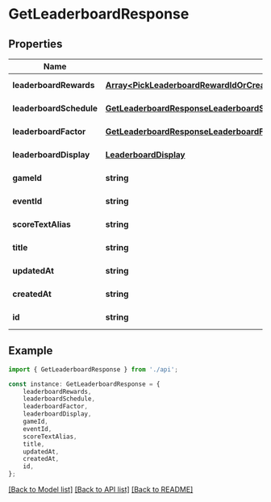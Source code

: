 # GetLeaderboardResponse


## Properties

Name | Type | Description | Notes
------------ | ------------- | ------------- | -------------
**leaderboardRewards** | [**Array&lt;PickLeaderboardRewardIdOrCreatedAtOrUpdatedAtOrQuantityOrRewardPlaceOrProductIdOrProduct&gt;**](PickLeaderboardRewardIdOrCreatedAtOrUpdatedAtOrQuantityOrRewardPlaceOrProductIdOrProduct.md) |  | [default to undefined]
**leaderboardSchedule** | [**GetLeaderboardResponseLeaderboardSchedule**](GetLeaderboardResponseLeaderboardSchedule.md) |  | [default to undefined]
**leaderboardFactor** | [**GetLeaderboardResponseLeaderboardFactor**](GetLeaderboardResponseLeaderboardFactor.md) |  | [default to undefined]
**leaderboardDisplay** | [**LeaderboardDisplay**](LeaderboardDisplay.md) |  | [default to undefined]
**gameId** | **string** |  | [default to undefined]
**eventId** | **string** |  | [default to undefined]
**scoreTextAlias** | **string** |  | [default to undefined]
**title** | **string** |  | [default to undefined]
**updatedAt** | **string** |  | [default to undefined]
**createdAt** | **string** |  | [default to undefined]
**id** | **string** |  | [default to undefined]

## Example

```typescript
import { GetLeaderboardResponse } from './api';

const instance: GetLeaderboardResponse = {
    leaderboardRewards,
    leaderboardSchedule,
    leaderboardFactor,
    leaderboardDisplay,
    gameId,
    eventId,
    scoreTextAlias,
    title,
    updatedAt,
    createdAt,
    id,
};
```

[[Back to Model list]](../README.md#documentation-for-models) [[Back to API list]](../README.md#documentation-for-api-endpoints) [[Back to README]](../README.md)

